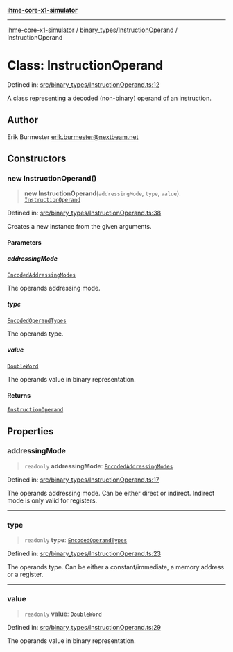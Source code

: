 [**ihme-core-x1-simulator**](../../../README.md)

***

[ihme-core-x1-simulator](../../../modules.md) / [binary\_types/InstructionOperand](../README.md) / InstructionOperand

# Class: InstructionOperand

Defined in: [src/binary\_types/InstructionOperand.ts:12](https://github.com/ProgrammIt/CPU-Simulator/blob/3f9c46c26c2e1cba2638010869a3cab9b9c737f9/src/binary_types/InstructionOperand.ts#L12)

A class representing a decoded (non-binary) operand of an instruction.

## Author

Erik Burmester <erik.burmester@nextbeam.net>

## Constructors

### new InstructionOperand()

> **new InstructionOperand**(`addressingMode`, `type`, `value`): [`InstructionOperand`](InstructionOperand.md)

Defined in: [src/binary\_types/InstructionOperand.ts:38](https://github.com/ProgrammIt/CPU-Simulator/blob/3f9c46c26c2e1cba2638010869a3cab9b9c737f9/src/binary_types/InstructionOperand.ts#L38)

Creates a new instance from the given arguments.

#### Parameters

##### addressingMode

[`EncodedAddressingModes`](../../../enumerations/EncodedAdressingModes/enumerations/EncodedAddressingModes.md)

The operands addressing mode.

##### type

[`EncodedOperandTypes`](../../../enumerations/EncodedOperandTypes/enumerations/EncodedOperandTypes.md)

The operands type.

##### value

[`DoubleWord`](../../DoubleWord/classes/DoubleWord.md)

The operands value in binary representation.

#### Returns

[`InstructionOperand`](InstructionOperand.md)

## Properties

### addressingMode

> `readonly` **addressingMode**: [`EncodedAddressingModes`](../../../enumerations/EncodedAdressingModes/enumerations/EncodedAddressingModes.md)

Defined in: [src/binary\_types/InstructionOperand.ts:17](https://github.com/ProgrammIt/CPU-Simulator/blob/3f9c46c26c2e1cba2638010869a3cab9b9c737f9/src/binary_types/InstructionOperand.ts#L17)

The operands addressing mode. Can be either direct or indirect. Indirect mode is only valid for registers.

***

### type

> `readonly` **type**: [`EncodedOperandTypes`](../../../enumerations/EncodedOperandTypes/enumerations/EncodedOperandTypes.md)

Defined in: [src/binary\_types/InstructionOperand.ts:23](https://github.com/ProgrammIt/CPU-Simulator/blob/3f9c46c26c2e1cba2638010869a3cab9b9c737f9/src/binary_types/InstructionOperand.ts#L23)

The operands type. Can be either a constant/immediate, a memory address or a register.

***

### value

> `readonly` **value**: [`DoubleWord`](../../DoubleWord/classes/DoubleWord.md)

Defined in: [src/binary\_types/InstructionOperand.ts:29](https://github.com/ProgrammIt/CPU-Simulator/blob/3f9c46c26c2e1cba2638010869a3cab9b9c737f9/src/binary_types/InstructionOperand.ts#L29)

The operands value in binary representation.
